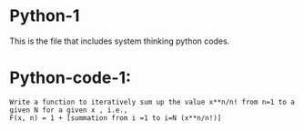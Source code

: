 # Python-1
  This is the file that includes system thinking python codes.
  
  # Python-code-1:
    Write a function to iteratively sum up the value x**n/n! from n=1 to a given N for a given x , i.e., 
    F(x, n) = 1 + [summation from i =1 to i=N (x**n/n!)]
